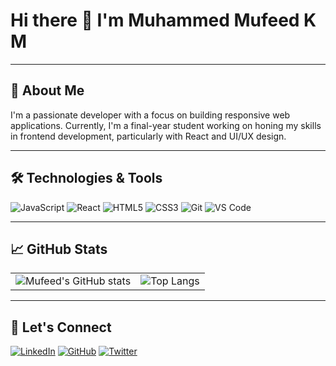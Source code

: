 # Hi there 👋 I'm Muhammed Mufeed K M

---

## 🚀 About Me

I'm a passionate developer with a focus on building responsive web applications. Currently, I'm a final-year student working on honing my skills in frontend development, particularly with React and UI/UX design.

---

## 🛠️ Technologies & Tools

![JavaScript](https://img.shields.io/badge/-JavaScript-333333?style=flat&logo=javascript)
![React](https://img.shields.io/badge/-React-333333?style=flat&logo=react)
![HTML5](https://img.shields.io/badge/-HTML5-333333?style=flat&logo=html5)
![CSS3](https://img.shields.io/badge/-CSS3-333333?style=flat&logo=css3)
![Git](https://img.shields.io/badge/-Git-333333?style=flat&logo=git)
![VS Code](https://img.shields.io/badge/-VS%20Code-333333?style=flat&logo=visual-studio-code)

---

## 📈 GitHub Stats

<table>
  <tr>
    <td>
      <img src="https://github-readme-stats.vercel.app/api?username=mufeedkm010&show_icons=true&theme=transparent" alt="Mufeed's GitHub stats" />
    </td>
    <td>
      <img src="https://github-readme-stats.vercel.app/api/top-langs/?username=mufeedkm010&layout=compact&theme=transparent" alt="Top Langs" />
    </td>
  </tr>
</table>

---

## 🔗 Let's Connect

[![LinkedIn](https://img.shields.io/badge/-LinkedIn-0077B5?style=flat&logo=linkedin&logoColor=white)](https://www.linkedin.com/in/mufeedkm010/)
[![GitHub](https://img.shields.io/badge/-GitHub-333333?style=flat&logo=github&logoColor=white)](https://github.com/mufeedkm010)
[![Twitter](https://img.shields.io/badge/-Twitter-1DA1F2?style=flat&logo=twitter&logoColor=white)](https://twitter.com/mufeedkm010)




<!--
**Mufeedkm010/Mufeedkm010** is a ✨ _special_ ✨ repository because its `README.md` (this file) appears on your GitHub profile.

Here are some ideas to get you started:

- 🔭 I’m currently working on ...
- 🌱 I’m currently learning ...
- 👯 I’m looking to collaborate on ...
- 🤔 I’m looking for help with ...
- 💬 Ask me about ...
- 📫 How to reach me: ...
- 😄 Pronouns: ...
- ⚡ Fun fact: ...
-->
